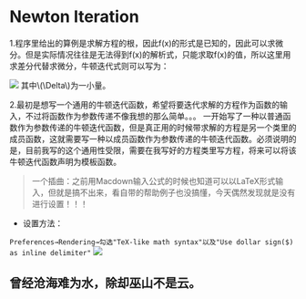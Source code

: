# Newton Iteration

1.程序里给出的算例是求解方程的根，因此f(x)的形式是已知的，因此可以求微分。但是实际情况往往是无法得到f(x)的解析式，只能求取f(x)的值，所以这里用求差分代替求微分，牛顿迭代式则可以写为：

![](https://ws3.sinaimg.cn/large/006tKfTcly1g1knmkvbtdg308v01cdfl.gif)
 其中\\(\Delta\\)为一小量。
 
2.最初是想写一个通用的牛顿迭代函数，希望将要迭代求解的方程作为函数的输入，不过将函数作为参数传递不像我想的那么简单。。。
一开始写了一种以普通函数作为参数传递的牛顿迭代函数，但是真正用的时候带求解的方程是另一个类里的成员函数，这就需要写一种以成员函数作为参数传递的牛顿迭代函数。必须说明的是，目前我写的这个通用性受限，需要在我写好的方程类里写方程，将来可以将该牛顿迭代函数声明为模板函数。

>一个插曲：之前用Macdown输入公式的时候也知道可以以LaTeX形式输入，但就是搞不出来，看自带的帮助例子也没搞懂，今天偶然发现就是没有进行设置！！！

* 设置方法：

`Preferences→Rendering→勾选"TeX-like math syntax"以及"Use dollar sign($) as inline delimiter"`
![](https://ws3.sinaimg.cn/large/006tKfTcly1g1jzt3a9tzj30sq0uy12p.jpg)

## 曾经沧海难为水，除却巫山不是云。
